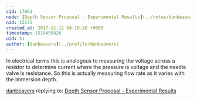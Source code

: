 ```yaml
---
cid: 17661
node: [Depth Sensor Proposal - Experimental Results](../notes/danbeavers/11-12-2017/depth-sensor-proposal-experimental-results)
nid: 15175
created_at: 2017-11-12 04:10:26 +0000
timestamp: 1510459826
uid: 51
author: [danbeavers](../profile/danbeavers)
---
```


In electrical terms this is analogous to measuring the voltage across a resistor to determine current where the pressure is voltage and the needle valve is resistance.  So this is actually measuring flow rate as it varies with the immersion depth.

[danbeavers](../profile/danbeavers) replying to: [Depth Sensor Proposal - Experimental Results](../notes/danbeavers/11-12-2017/depth-sensor-proposal-experimental-results)

